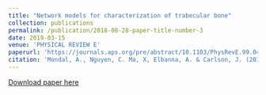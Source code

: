 ```yaml
---
title: "Network models for characterization of trabecular bone"
collection: publications
permalink: /publication/2018-08-28-paper-title-number-3
date: 2019-03-15
venue: 'PHYSICAL REVIEW E'
paperurl: 'https://journals.aps.org/pre/abstract/10.1103/PhysRevE.99.042406'
citation: 'Mondal, A., Nguyen, C. Ma, X, Elbanna, A. & Carlson, J. (2019). Network models for characterization of trabecular bone. Phys. Rev. E'
---
```


<a href='https://xiaomaresearch.github.io/files/papers/pre_network_bone_2019.pdf'>Download paper here</a>
